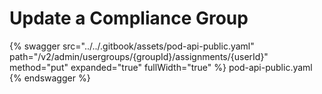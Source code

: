 # Update a Compliance Group

{% swagger src="../../.gitbook/assets/pod-api-public.yaml" path="/v2/admin/usergroups/{groupId}/assignments/{userId}" method="put" expanded="true" fullWidth="true" %} pod-api-public.yaml {% endswagger %}